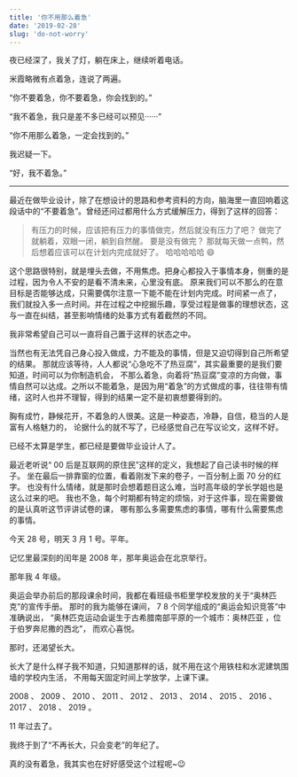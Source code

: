 ```yaml
---
title: '你不用那么着急'
date: '2019-02-28'
slug: 'do-not-worry'
---
```


夜已经深了，我关了灯，躺在床上，继续听着电话。

米霞略微有点着急，连说了两遍。

“你不要着急，你不要着急，你会找到的。”

“我不着急，我只是差不多已经可以预见······”

“你不用那么着急，一定会找到的。”

我迟疑一下。

“好，我不着急。”

---

最近在做毕业设计，除了在想设计的思路和参考资料的方向，脑海里一直回响着这段话中的“不要着急”。曾经还问过都用什么方式缓解压力，得到了这样的回答：

> 有压力的时候，应该把有压力的事情做完，然后就没有压力了吧？
做完了就躺着，双眼一闭，躺到自然醒。
要是没有做完？
那就每天做一点鸭，然后想着应该可以在计划内完成就好了。
哈哈哈哈哈 😄

这个思路很特别，就是埋头去做，不用焦虑。把身心都投入于事情本身，侧重的是过程，因为令人不安的是看不清未来，心里没有底。
原来我们可以不那么的在意目标是否能够达成，只需要偶尔注意一下能不能在计划内完成。时间紧一点了，
我们就投入多一点时间。并在过程之中挖掘乐趣，享受过程是做事的理想状态，这与一直在纠结，甚至影响情绪的处事方式有着截然的不同。

我非常希望自己可以一直将自己置于这样的状态之中。

当然也有无法凭自己身心投入做成，力不能及的事情，但是又迫切得到自己所希望的结果。
那就应该等待，人人都说“心急吃不了热豆腐”，其实最重要的是我们要知道，时间可以为你制造机会，
不那么着急，向着将“热豆腐”变凉的方向做，事情自然可以达成。之所以不能着急，是因为用“着急”的方式做成的事，往往带有情绪，这时人也并不理智，得到的结果一定不是初衷想要得到的。

胸有成竹，静候花开，不着急的人很美。这是一种姿态，冷静，自信，稳当的人是富有人格魅力的，
论据什么的就不写了，已经感觉自己在写议论文，这样不好。

已经不太算是学生，都已经是要做毕业设计人了。

最近老听说“ 00 后是互联网的原住民”这样的定义，我想起了自己读书时候的样子。
坐在最后一排靠窗的位置，看着刚发下来的卷子，一百分制上面 70 分的红字。
也没有什么情绪，就是那时会想着题目这么难，当时高年级的学长学姐也是这么过来的吧。
我也不急，每个时期都有特定的烦恼，对于这件事，现在需要做的是认真听这节评讲试卷的课，
哪有那么多需要焦虑的事情，哪有什么需要焦虑的事情。

今天 28 号，明天 3 月 1 号。平年。

记忆里最深刻的闰年是 2008 年，那年奥运会在北京举行。

那年我 4 年级。

奥运会举办前后的那段课余时间，我都在看班级书柜里学校发放的关于“奥林匹克”的宣传手册。
那时的我为能够在课间， 7 8 个同学组成的“奥运会知识竞答”中准确说出，
“奥林匹克运动会诞生于古希腊南部平原的一个城市：奥林匹亚 ，位于伯罗奔尼撒的西北”，
而欢心喜悦。

那时，还渴望长大。

长大了是什么样子我不知道，只知道那样的话，就不用在这个用铁柱和水泥建筑围墙的学校内生活，
不用每天固定时间上学放学，上课下课。

2008 、 2009 、 2010 、 2011 、 2012 、 2013 、 2014 、 2015 、 2016 、 2017 、 2018 、 2019 。

11 年过去了。

我终于到了“不再长大，只会变老”的年纪了。

真的没有着急，我其实也在好好感受这个过程呢~😉
